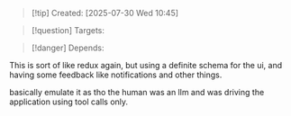 
>[!tip] Created: [2025-07-30 Wed 10:45]

>[!question] Targets: 

>[!danger] Depends: 

This is sort of like redux again, but using a definite schema for the ui, and having some feedback like notifications and other things.

basically emulate it as tho the human was an llm and was driving the application using tool calls only.